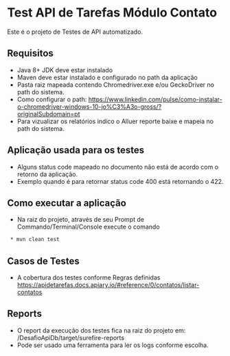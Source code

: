 # Test API de Tarefas Módulo Contato

Este é o projeto de Testes de API automatizado.

##  Requisitos
 * Java 8+ JDK deve estar instalado
 * Maven deve estar instalado e configurado no path da aplicação
 * Pasta raiz mapeada contendo Chromedriver.exe e/ou GeckoDriver no path do sistema.
 * Como configurar o path: https://www.linkedin.com/pulse/como-instalar-o-chromedriver-windows-10-jo%C3%A3o-gross/?originalSubdomain=pt
 * Para vizualizar os relatórios indico o Alluer reporte baixe e mapeia no path do sistema.
 
##  Aplicação usada para  os testes
  * Alguns status code mapeado no documento não está de acordo com o retorno da aplicação.
  * Exemplo quando é para retornar status code 400 está retornando o 422.
 
##  Como executar a aplicação 

 * Na raiz do projeto, através de seu Prompt de Commando/Terminal/Console execute o comando 

```bash
 * mvn clean test
```
## Casos de Testes
 * A cobertura dos testes conforme Regras definidas https://apidetarefas.docs.apiary.io/#reference/0/contatos/listar-contatos
## Reports
 * O report da execução dos testes fica na raiz do projeto em: /DesafioApiDb/target/surefire-reports
 * Pode ser usado uma ferramenta para ler os logs conforme escolha.

